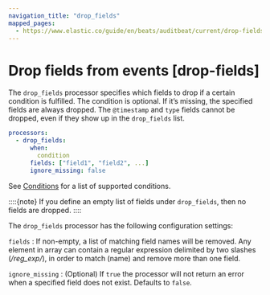 ```yaml
---
navigation_title: "drop_fields"
mapped_pages:
  - https://www.elastic.co/guide/en/beats/auditbeat/current/drop-fields.html
---
```


# Drop fields from events [drop-fields]


The `drop_fields` processor specifies which fields to drop if a certain condition is fulfilled. The condition is optional. If it’s missing, the specified fields are always dropped. The `@timestamp` and `type` fields cannot be dropped, even if they show up in the `drop_fields` list.

```yaml
processors:
  - drop_fields:
      when:
        condition
      fields: ["field1", "field2", ...]
      ignore_missing: false
```

See [Conditions](/reference/auditbeat/defining-processors.md#conditions) for a list of supported conditions.

::::{note}
If you define an empty list of fields under `drop_fields`, then no fields are dropped.
::::


The `drop_fields` processor has the following configuration settings:

`fields`
:   If non-empty, a list of matching field names will be removed. Any element in array can contain a regular expression delimited by two slashes (*/reg_exp/*), in order to match (name) and remove more than one field.

`ignore_missing`
:   (Optional) If `true` the processor will not return an error when a specified field does not exist. Defaults to `false`.


